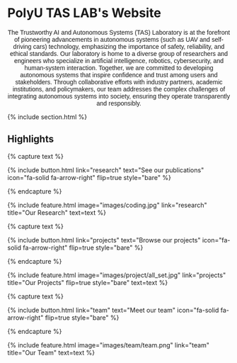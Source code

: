---
---

# PolyU TAS LAB's Website

<div align="center" style="font-family: 'Arial';">
The Trustworthy AI and Autonomous Systems (TAS) Laboratory is at the forefront of pioneering advancements in autonomous systems (such as UAV and self-driving cars) technology, emphasizing the importance of safety, reliability, and ethical standards. Our laboratory is home to a diverse group of researchers and engineers who specialize in artificial intelligence, robotics, cybersecurity, and human-system interaction. Together, we are committed to developing autonomous systems that inspire confidence and trust among users and stakeholders. Through collaborative efforts with industry partners, academic institutions, and policymakers, our team addresses the complex challenges of integrating autonomous systems into society, ensuring they operate transparently and responsibly.
</div>


{% include section.html %}

## Highlights

{% capture text %}

<!-- **Trustworthiness** **Intelligence**  **Innovation**  **Autonomy** -->

{%
  include button.html
  link="research"
  text="See our publications"
  icon="fa-solid fa-arrow-right"
  flip=true
  style="bare"
%}

{% endcapture %}

{%
  include feature.html
  image="images/coding.jpg"
  link="research"
  title="Our Research"
  text=text
%}

{% capture text %}



{%
  include button.html
  link="projects"
  text="Browse our projects"
  icon="fa-solid fa-arrow-right"
  flip=true
  style="bare"
%}

{% endcapture %}

{%
  include feature.html
  image="images/project/all_set.jpg"
  link="projects"
  title="Our Projects"
  flip=true
  style="bare"
  text=text
%}

{% capture text %}



{%
  include button.html
  link="team"
  text="Meet our team"
  icon="fa-solid fa-arrow-right"
  flip=true
  style="bare"
%}

{% endcapture %}

{%
  include feature.html
  image="images/team/team.png"
  link="team"
  title="Our Team"
  text=text
%}

<!-- <script type='text/javascript' id='clustrmaps' src='//cdn.clustrmaps.com/map_v2.js?cl=ffffff&w=a&t=n&d=CmM_RDswnJ2Dr32mHU_bpOf-65JnKL60enMo8jUhdWw&co=224760&cmo=3acc3a&cmn=ff5353&ct=ffffff'></script> -->